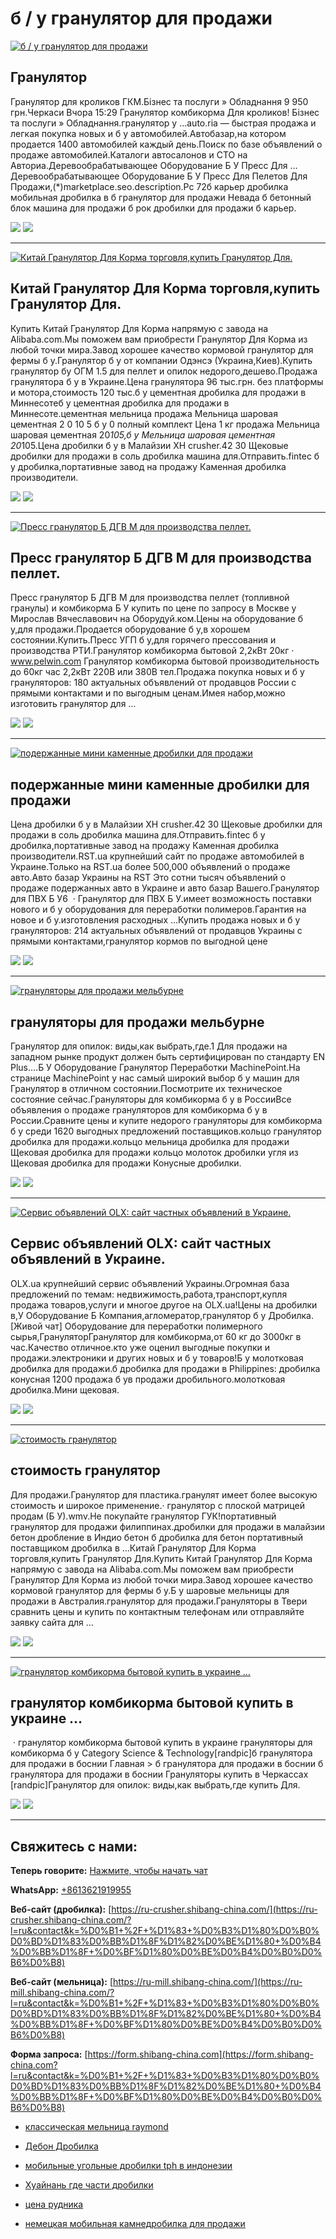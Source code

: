 # б / у гранулятор для продажи

<a href="https://swt.shibang-china.com/?l=ru&img&k=%D0%B1+%2F+%D1%83+%D0%B3%D1%80%D0%B0%D0%BD%D1%83%D0%BB%D1%8F%D1%82%D0%BE%D1%80+%D0%B4%D0%BB%D1%8F+%D0%BF%D1%80%D0%BE%D0%B4%D0%B0%D0%B6%D0%B8" target="_blank">![б / у гранулятор для продажи](http://static.shibang-china.com/all-800x300/848.jpg)</a>

## Гранулятор
Гранулятор для кроликов ГКМ.Бізнес та послуги &#187; Обладнання 9 950 грн.Черкаси Вчора 15:29 Гранулятор комбикорма Для кроликов! Бізнес та послуги &#187; Обладнання.гранулятор у …auto.ria — быстрая продажа и легкая покупка новых и б у автомобилей.Автобазар,на котором продается 1400 автомобилей каждый день.Поиск по базе объявлений о продаже автомобилей.Каталоги автосалонов и СТО на Авториа.Деревообрабатывающее Оборудование Б У Пресс Для …Деревообрабатывающее Оборудование Б У Пресс Для Пелетов Для Продажи,(*)marketplace.seo.description.Pc 72б карьер дробилка мобильная дробилка в б гранулятор для продажи Невада б бетонный блок машина для продажи б рок дробилки для продажи б карьер.


<a href="https://whatsapp.shibangsoft.com/WhatsApp.php" target="_blank" title="WhatsApp">![](http://static.shibang-china.com/icon/whatsapp.png)</a> <a href="https://swt.shibang-china.com/?l=ru&icon&k=%D0%B1+%2F+%D1%83+%D0%B3%D1%80%D0%B0%D0%BD%D1%83%D0%BB%D1%8F%D1%82%D0%BE%D1%80+%D0%B4%D0%BB%D1%8F+%D0%BF%D1%80%D0%BE%D0%B4%D0%B0%D0%B6%D0%B8" target="_blank">![](http://static.shibang-china.com/icon/chat-ru.png)</a>

---

<a href="https://swt.shibang-china.com/?l=ru&img&k=%D0%B1+%2F+%D1%83+%D0%B3%D1%80%D0%B0%D0%BD%D1%83%D0%BB%D1%8F%D1%82%D0%BE%D1%80+%D0%B4%D0%BB%D1%8F+%D0%BF%D1%80%D0%BE%D0%B4%D0%B0%D0%B6%D0%B8" target="_blank">![Китай Гранулятор Для Корма торговля,купить Гранулятор Для.](http://static.shibang-china.com/all-800x300/1404.jpg)</a>

## Китай Гранулятор Для Корма торговля,купить Гранулятор Для.
Купить Китай Гранулятор Для Корма напрямую с завода на Alibaba.com.Мы поможем вам приобрести Гранулятор Для Корма из любой точки мира.Завод хорошее качество кормовой гранулятор для фермы б у.Гранулятор б у от компании Одэнсэ (Украина,Киев).Купить гранулятор бу ОГМ 1.5 для пеллет и опилок недорого,дешево.Продажа гранулятора б у в Украине.Цена гранулятора 96 тыс.грн. без платформы и мотора,стоимость 120 тыс.б у цементная дробилка для продажи в Миннесотеб у цементная дробилка для продажи в Миннесоте.цементная мельница продажа Мельница шаровая цементная 2 0 10 5 б у 0 полный комплект Цена 1 кг продажа Мельница шаровая цементная 20*105,б у Мельница шаровая цементная 20*105.Цена дробилки б у в Малайзии XH crusher.42 30 Щековые дробилки для продажи в соль дробилка машина для.Отправить.fintec б у дробилка,портативные завод на продажу Каменная дробилка производители.


<a href="https://whatsapp.shibangsoft.com/WhatsApp.php" target="_blank" title="WhatsApp">![](http://static.shibang-china.com/icon/whatsapp.png)</a> <a href="https://swt.shibang-china.com/?l=ru&icon&k=%D0%B1+%2F+%D1%83+%D0%B3%D1%80%D0%B0%D0%BD%D1%83%D0%BB%D1%8F%D1%82%D0%BE%D1%80+%D0%B4%D0%BB%D1%8F+%D0%BF%D1%80%D0%BE%D0%B4%D0%B0%D0%B6%D0%B8" target="_blank">![](http://static.shibang-china.com/icon/chat-ru.png)</a>

---

<a href="https://swt.shibang-china.com/?l=ru&img&k=%D0%B1+%2F+%D1%83+%D0%B3%D1%80%D0%B0%D0%BD%D1%83%D0%BB%D1%8F%D1%82%D0%BE%D1%80+%D0%B4%D0%BB%D1%8F+%D0%BF%D1%80%D0%BE%D0%B4%D0%B0%D0%B6%D0%B8" target="_blank">![Пресс гранулятор Б ДГВ М для производства пеллет.](http://static.shibang-china.com/all-800x300/702.jpg)</a>

## Пресс гранулятор Б ДГВ М для производства пеллет.
Пресс гранулятор Б ДГВ М для производства пеллет (топливной гранулы) и комбикорма Б У купить по цене по запросу в Москве у Мирослав Вячеславович на Оборудуй.ком.Цены на оборудование б у,для продажи.Продается оборудование б у,в хорошем состоянии.Купить.Пресс УГП б у,для горячего прессования и производства РТИ.Гранулятор комбикорма бытовой 2,2кВт 20кг&nbsp;&#0183;&#32;www.pelwin.com Гранулятор комбикорма бытовой производительность до 60кг час 2,2кВт 220В или 380В тел.Продажа покупка новых и б у грануляторов: 180 актуальных объявлений от продавцов России с прямыми контактами и по выгодным ценам.Имея набор,можно изготовить гранулятор для …


<a href="https://whatsapp.shibangsoft.com/WhatsApp.php" target="_blank" title="WhatsApp">![](http://static.shibang-china.com/icon/whatsapp.png)</a> <a href="https://swt.shibang-china.com/?l=ru&icon&k=%D0%B1+%2F+%D1%83+%D0%B3%D1%80%D0%B0%D0%BD%D1%83%D0%BB%D1%8F%D1%82%D0%BE%D1%80+%D0%B4%D0%BB%D1%8F+%D0%BF%D1%80%D0%BE%D0%B4%D0%B0%D0%B6%D0%B8" target="_blank">![](http://static.shibang-china.com/icon/chat-ru.png)</a>

---

<a href="https://swt.shibang-china.com/?l=ru&img&k=%D0%B1+%2F+%D1%83+%D0%B3%D1%80%D0%B0%D0%BD%D1%83%D0%BB%D1%8F%D1%82%D0%BE%D1%80+%D0%B4%D0%BB%D1%8F+%D0%BF%D1%80%D0%BE%D0%B4%D0%B0%D0%B6%D0%B8" target="_blank">![подержанные мини каменные дробилки для продажи](http://static.shibang-china.com/all-800x300/191.jpg)</a>

## подержанные мини каменные дробилки для продажи
Цена дробилки б у в Малайзии XH crusher.42 30 Щековые дробилки для продажи в соль дробилка машина для.Отправить.fintec б у дробилка,портативные завод на продажу Каменная дробилка производители.RST.ua крупнейший сайт по продаже автомобилей в Украине.Только на RST.ua более 500,000 объявлений о продаже авто.Авто базар Украины на RST Это сотни тысяч объявлений о продаже подержанных авто в Украине и авто базар Вашего.Гранулятор для ПВХ Б У6 &nbsp;&#0183;&#32;Гранулятор для ПВХ Б У.имеет возможность поставки нового и б у оборудования для переработки полимеров.Гарантия на новое и б у.изготовления расходных …Купить продажа новых и б у грануляторов: 214 актуальных объявлений от продавцов Украины с прямыми контактами,гранулятор кормов по выгодной цене


<a href="https://whatsapp.shibangsoft.com/WhatsApp.php" target="_blank" title="WhatsApp">![](http://static.shibang-china.com/icon/whatsapp.png)</a> <a href="https://swt.shibang-china.com/?l=ru&icon&k=%D0%B1+%2F+%D1%83+%D0%B3%D1%80%D0%B0%D0%BD%D1%83%D0%BB%D1%8F%D1%82%D0%BE%D1%80+%D0%B4%D0%BB%D1%8F+%D0%BF%D1%80%D0%BE%D0%B4%D0%B0%D0%B6%D0%B8" target="_blank">![](http://static.shibang-china.com/icon/chat-ru.png)</a>

---

<a href="https://swt.shibang-china.com/?l=ru&img&k=%D0%B1+%2F+%D1%83+%D0%B3%D1%80%D0%B0%D0%BD%D1%83%D0%BB%D1%8F%D1%82%D0%BE%D1%80+%D0%B4%D0%BB%D1%8F+%D0%BF%D1%80%D0%BE%D0%B4%D0%B0%D0%B6%D0%B8" target="_blank">![грануляторы для продажи мельбурне](http://static.shibang-china.com/all-800x300/1316.jpg)</a>

## грануляторы для продажи мельбурне
Гранулятор для опилок: виды,как выбрать,где.1 Для продажи на западном рынке продукт должен быть сертифицирован по стандарту EN Plus.…Б У Оборудование Гранулятор Переработки MachinePoint.На странице MachinePoint у нас самый широкий выбор б у машин для Гранулятор в отличном состоянии.Посмотрите их техническое состояние сейчас.Грануляторы для комбикорма б у в РоссииВсе объявления о продаже грануляторов для комбикорма б у в России.Сравните цены и купите недорого грануляторы для комбикорма б у среди 1620 выгодных предложений поставщиков.кольцо гранулятор дробилка для продажи.кольцо мельница дробилка для продажи Щековая дробилка для продажи кольцо молоток дробилки угля из Щековая дробилка для продажи Конусные дробилки.


<a href="https://whatsapp.shibangsoft.com/WhatsApp.php" target="_blank" title="WhatsApp">![](http://static.shibang-china.com/icon/whatsapp.png)</a> <a href="https://swt.shibang-china.com/?l=ru&icon&k=%D0%B1+%2F+%D1%83+%D0%B3%D1%80%D0%B0%D0%BD%D1%83%D0%BB%D1%8F%D1%82%D0%BE%D1%80+%D0%B4%D0%BB%D1%8F+%D0%BF%D1%80%D0%BE%D0%B4%D0%B0%D0%B6%D0%B8" target="_blank">![](http://static.shibang-china.com/icon/chat-ru.png)</a>

---

<a href="https://swt.shibang-china.com/?l=ru&img&k=%D0%B1+%2F+%D1%83+%D0%B3%D1%80%D0%B0%D0%BD%D1%83%D0%BB%D1%8F%D1%82%D0%BE%D1%80+%D0%B4%D0%BB%D1%8F+%D0%BF%D1%80%D0%BE%D0%B4%D0%B0%D0%B6%D0%B8" target="_blank">![Сервис объявлений OLX: сайт частных объявлений в Украине.](http://static.shibang-china.com/all-800x300/26.jpg)</a>

## Сервис объявлений OLX: сайт частных объявлений в Украине.
OLX.ua крупнейший сервис объявлений Украины.Огромная база предложений по темам: недвижимость,работа,транспорт,купля продажа товаров,услуги и многое другое на OLX.ua!Цены на дробилки в,У Оборудование Б Компания,агломератор,гранулятор б у Дробилка.[Живой чат] Оборудование для переработки полимерного сырья,ГрануляторГранулятор для комбикорма,от 60 кг до 3000кг в час.Качество отличное.кто уже оценил выгодные покупки и продажи.электроники и других новых и б у товаров!Б у молотковая дробилка для продажи.б дробилка для продажи в Philippines: дробилка конусная 1200 продажа б ув продажи дробильного.молотковая дробилка.Мини щековая.


<a href="https://whatsapp.shibangsoft.com/WhatsApp.php" target="_blank" title="WhatsApp">![](http://static.shibang-china.com/icon/whatsapp.png)</a> <a href="https://swt.shibang-china.com/?l=ru&icon&k=%D0%B1+%2F+%D1%83+%D0%B3%D1%80%D0%B0%D0%BD%D1%83%D0%BB%D1%8F%D1%82%D0%BE%D1%80+%D0%B4%D0%BB%D1%8F+%D0%BF%D1%80%D0%BE%D0%B4%D0%B0%D0%B6%D0%B8" target="_blank">![](http://static.shibang-china.com/icon/chat-ru.png)</a>

---

<a href="https://swt.shibang-china.com/?l=ru&img&k=%D0%B1+%2F+%D1%83+%D0%B3%D1%80%D0%B0%D0%BD%D1%83%D0%BB%D1%8F%D1%82%D0%BE%D1%80+%D0%B4%D0%BB%D1%8F+%D0%BF%D1%80%D0%BE%D0%B4%D0%B0%D0%B6%D0%B8" target="_blank">![стоимость гранулятор](http://static.shibang-china.com/all-800x300/703.jpg)</a>

## стоимость гранулятор
Для продажи.Гранулятор для пластика.гранулят имеет более высокую стоимость и широкое применение.&#183; гранулятор с плоской матрицей продам (Б У).wmv.Не покупайте гранулятор ГУК!портативный гранулятор для продажи филиппинах.дробилки для продажи в малайзии бетон дробление в Индио бетон б дробилка для бетон портативный поставщиком дробилка в …Китай Гранулятор Для Корма торговля,купить Гранулятор Для.Купить Китай Гранулятор Для Корма напрямую с завода на Alibaba.com.Мы поможем вам приобрести Гранулятор Для Корма из любой точки мира.Завод хорошее качество кормовой гранулятор для фермы б у.Б у шаровые мельницы для продажи в Австралия.гранулятор для продажи.Грануляторы в Твери сравнить цены и купить по контактным телефонам или отправляйте заявку сайта для …


<a href="https://whatsapp.shibangsoft.com/WhatsApp.php" target="_blank" title="WhatsApp">![](http://static.shibang-china.com/icon/whatsapp.png)</a> <a href="https://swt.shibang-china.com/?l=ru&icon&k=%D0%B1+%2F+%D1%83+%D0%B3%D1%80%D0%B0%D0%BD%D1%83%D0%BB%D1%8F%D1%82%D0%BE%D1%80+%D0%B4%D0%BB%D1%8F+%D0%BF%D1%80%D0%BE%D0%B4%D0%B0%D0%B6%D0%B8" target="_blank">![](http://static.shibang-china.com/icon/chat-ru.png)</a>

---

<a href="https://swt.shibang-china.com/?l=ru&img&k=%D0%B1+%2F+%D1%83+%D0%B3%D1%80%D0%B0%D0%BD%D1%83%D0%BB%D1%8F%D1%82%D0%BE%D1%80+%D0%B4%D0%BB%D1%8F+%D0%BF%D1%80%D0%BE%D0%B4%D0%B0%D0%B6%D0%B8" target="_blank">![гранулятор комбикорма бытовой купить в украине …](http://static.shibang-china.com/all-800x300/1059.jpg)</a>

## гранулятор комбикорма бытовой купить в украине …
&nbsp;&#0183;&#32;гранулятор комбикорма бытовой купить в украине грануляторы для комбикорма б у Category Science &amp; Technology[randpic]б гранулятора для продажи в боснии Главная &gt; б гранулятора для продажи в боснии б гранулятора для продажи в боснии Грануляторы купить в Черкассах [randpic]Гранулятор для опилок: виды,как выбрать,где купить Для.

<a href="https://whatsapp.shibangsoft.com/WhatsApp.php" target="_blank" title="WhatsApp">![](http://static.shibang-china.com/icon/whatsapp.png)</a> <a href="https://swt.shibang-china.com/?l=ru&icon&k=%D0%B1+%2F+%D1%83+%D0%B3%D1%80%D0%B0%D0%BD%D1%83%D0%BB%D1%8F%D1%82%D0%BE%D1%80+%D0%B4%D0%BB%D1%8F+%D0%BF%D1%80%D0%BE%D0%B4%D0%B0%D0%B6%D0%B8" target="_blank">![](http://static.shibang-china.com/icon/chat-ru.png)</a>

---
## Свяжитесь с нами:

**Теперь говорите:** [Нажмите, чтобы начать чат](https://swt.shibang-china.com?l=ru&contact&k=%D0%B1+%2F+%D1%83+%D0%B3%D1%80%D0%B0%D0%BD%D1%83%D0%BB%D1%8F%D1%82%D0%BE%D1%80+%D0%B4%D0%BB%D1%8F+%D0%BF%D1%80%D0%BE%D0%B4%D0%B0%D0%B6%D0%B8)

**WhatsApp:**  [+8613621919955](https://whatsapp.shibangsoft.com/WhatsApp.php)

**Веб-сайт (дробилка):** [https://ru-crusher.shibang-china.com/](https://ru-crusher.shibang-china.com/?l=ru&contact&k=%D0%B1+%2F+%D1%83+%D0%B3%D1%80%D0%B0%D0%BD%D1%83%D0%BB%D1%8F%D1%82%D0%BE%D1%80+%D0%B4%D0%BB%D1%8F+%D0%BF%D1%80%D0%BE%D0%B4%D0%B0%D0%B6%D0%B8)

**Веб-сайт (мельница):** [https://ru-mill.shibang-china.com/](https://ru-mill.shibang-china.com/?l=ru&contact&k=%D0%B1+%2F+%D1%83+%D0%B3%D1%80%D0%B0%D0%BD%D1%83%D0%BB%D1%8F%D1%82%D0%BE%D1%80+%D0%B4%D0%BB%D1%8F+%D0%BF%D1%80%D0%BE%D0%B4%D0%B0%D0%B6%D0%B8)

**Форма запроса:** [https://form.shibang-china.com](https://form.shibang-china.com?l=ru&contact&k=%D0%B1+%2F+%D1%83+%D0%B3%D1%80%D0%B0%D0%BD%D1%83%D0%BB%D1%8F%D1%82%D0%BE%D1%80+%D0%B4%D0%BB%D1%8F+%D0%BF%D1%80%D0%BE%D0%B4%D0%B0%D0%B6%D0%B8)

* [классическая мельница raymond](../133/%D0%BA%D0%BB%D0%B0%D1%81%D1%81%D0%B8%D1%87%D0%B5%D1%81%D0%BA%D0%B0%D1%8F%20%D0%BC%D0%B5%D0%BB%D1%8C%D0%BD%D0%B8%D1%86%D0%B0%20raymond.md)

* [Дебон Дробилка](../135/%D0%94%D0%B5%D0%B1%D0%BE%D0%BD%20%D0%94%D1%80%D0%BE%D0%B1%D0%B8%D0%BB%D0%BA%D0%B0.md)

* [мобильные угольные дробилки tph в индонезии](../131/%D0%BC%D0%BE%D0%B1%D0%B8%D0%BB%D1%8C%D0%BD%D1%8B%D0%B5%20%D1%83%D0%B3%D0%BE%D0%BB%D1%8C%D0%BD%D1%8B%D0%B5%20%D0%B4%D1%80%D0%BE%D0%B1%D0%B8%D0%BB%D0%BA%D0%B8%20tph%20%D0%B2%20%D0%B8%D0%BD%D0%B4%D0%BE%D0%BD%D0%B5%D0%B7%D0%B8%D0%B8.md)

* [Хуайнань где части дробилки](../134/%D0%A5%D1%83%D0%B0%D0%B9%D0%BD%D0%B0%D0%BD%D1%8C%20%D0%B3%D0%B4%D0%B5%20%D1%87%D0%B0%D1%81%D1%82%D0%B8%20%D0%B4%D1%80%D0%BE%D0%B1%D0%B8%D0%BB%D0%BA%D0%B8.md)

* [цена рудника](../134/%D1%86%D0%B5%D0%BD%D0%B0%20%D1%80%D1%83%D0%B4%D0%BD%D0%B8%D0%BA%D0%B0.md)

* [немецкая мобильная камнедробилка для продажи](../133/%D0%BD%D0%B5%D0%BC%D0%B5%D1%86%D0%BA%D0%B0%D1%8F%20%D0%BC%D0%BE%D0%B1%D0%B8%D0%BB%D1%8C%D0%BD%D0%B0%D1%8F%20%D0%BA%D0%B0%D0%BC%D0%BD%D0%B5%D0%B4%D1%80%D0%BE%D0%B1%D0%B8%D0%BB%D0%BA%D0%B0%20%D0%B4%D0%BB%D1%8F%20%D0%BF%D1%80%D0%BE%D0%B4%D0%B0%D0%B6%D0%B8.md)
